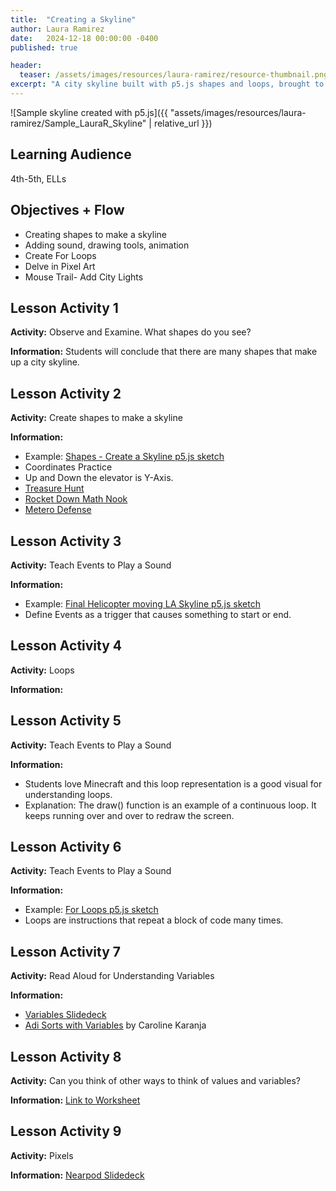 ```yaml
---
title:  "Creating a Skyline"
author: Laura Ramirez
date:   2024-12-18 00:00:00 -0400
published: true

header:
  teaser: /assets/images/resources/laura-ramirez/resource-thumbnail.png
excerpt: "A city skyline built with p5.js shapes and loops, brought to life with animations and sound-reactive elements. "
---
```

![Sample skyline created with p5.js]({{ "assets/images/resources/laura-ramirez/Sample_LauraR_Skyline" | relative_url }})  
## Learning Audience

4th-5th, ELLs

## Objectives + Flow

- Creating shapes to make a skyline  
- Adding sound, drawing tools, animation  
- Create For Loops  
- Delve in Pixel Art  
- Mouse Trail- Add City Lights

## Lesson Activity 1

**Activity:**
Observe and Examine. What shapes do you see?

**Information:**
Students will conclude that there are many shapes that make up a city skyline.

## Lesson Activity 2

**Activity:**
Create shapes to make a skyline

**Information:**
- Example: [Shapes - Create a Skyline p5.js sketch](https://editor.p5js.org/ramirezl2/sketches/HaZK_DIdy)
- Coordinates Practice
- Up and Down the elevator is Y-Axis.
- [Treasure Hunt](https://nrich.maths.org/6288)
- [Rocket Down Math Nook](https://www.mathnook.com/math2/meteor-defense-coordinate-2.html)
- [Metero Defense](https://www.mathnook.com/math2/meteor-defense-coordinate-2.html)

## Lesson Activity 3

**Activity:**
Teach Events to Play a Sound 

**Information:**
- Example: [Final Helicopter moving LA Skyline p5.js sketch](https://editor.p5js.org/ramirezl2/sketches/QbG0ZtuW1)
- Define Events as a trigger that causes something to start or end.

## Lesson Activity 4

**Activity:**
Loops

**Information:**

## Lesson Activity 5

**Activity:**
Teach Events to Play a Sound 

**Information:**
- Students love Minecraft and this loop representation is a good visual for understanding loops. 
- Explanation: The draw() function is an example of a continuous loop. It keeps running over and over to redraw the screen.

## Lesson Activity 6

**Activity:**
Teach Events to Play a Sound 

**Information:**
- Example: [For Loops p5.js sketch](https://editor.p5js.org/ramirezl2/sketches/uVvzZNpyR)
- Loops are instructions that repeat a block of code many times.

## Lesson Activity 7

**Activity:**
Read Aloud for Understanding Variables

**Information:**
- [Variables Slidedeck](https://docs.google.com/presentation/d/1AHKoptqIR3rGPON-vWIesp7QlRDY3DLND-8CghtHWMs/edit#slide=id.g1067320065d_0_0)
- [Adi Sorts with Variables](https://www.youtube.com/watch?v=nrJzeahKk9w) by Caroline Karanja

## Lesson Activity 8

**Activity:**
Can you think of other ways to think of values and variables?

**Information:**
[Link to Worksheet](https://docs.google.com/document/d/1YPt3B9Wed_Qa80U0mOJZdzGCvKPQK59kbJjLmUb6UpE/edit?tab=t.0)

## Lesson Activity 9

**Activity:**
Pixels

**Information:**
[Nearpod Slidedeck](https://np1.nearpod.com/sharePresentation.php?code=dc47f3c31db850954a81552a14b59531-1&oc=user-created&utm_source=link)
